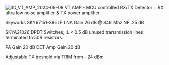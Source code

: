 
![3D_VT_AMP_2024-09-08](https://github.com/user-attachments/assets/57fdfc6e-6bc0-4440-86ff-b78577389bef)
VT AMP - MCU controlled RX/TX Detector + RX ultra low noise amplifier & TX power amplifier

Skyworks SKY67151-396LF
LNA Gain 26 dB @ 849 Mhz NF .25 dB

SKYA21026 DPDT Switches, IL < 0.5 dB
unused transmission lines terminated to 50R resistors.

PA Gain 20 dB
DET Amp Gain 20 dB

Adjustable TX treshold via TRIM from - 24 dBm
